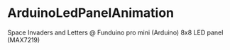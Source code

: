 ArduinoLedPanelAnimation
========================

Space Invaders and Letters @ Funduino pro mini (Arduino) 8x8 LED panel (MAX7219)
